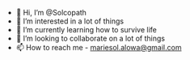 - 👋 Hi, I’m @Solcopath
- 👀 I’m interested in a lot of things
- 🌱 I’m currently learning how to survive life
- 💞️ I’m looking to collaborate on a lot of things
- 📫 How to reach me - mariesol.alowa@gmail.com

<!---
Solcopath/Solcopath is a ✨ special ✨ repository because its `README.md` (this file) appears on your GitHub profile.
You can click the Preview link to take a look at your changes.
--->
